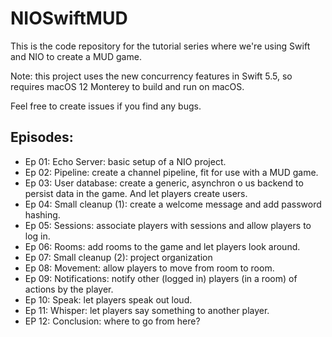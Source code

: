 # NIOSwiftMUD

This is the code repository for the tutorial series where we're using Swift and NIO to create a MUD game.

Note: this project uses the new concurrency features in Swift 5.5, so requires macOS 12 Monterey to build and run on macOS.

Feel free to create issues if you find any bugs.

## Episodes:

* Ep 01: Echo Server: basic setup of a NIO project.
* Ep 02: Pipeline: create a channel pipeline, fit for use with a MUD game.
* Ep 03: User database: create a generic, asynchron o us backend to persist data in the game. And let players create users.
* Ep 04: Small cleanup (1): create a welcome message and add password hashing.
* Ep 05: Sessions: associate players with sessions and allow players to log in.
* Ep 06: Rooms: add rooms to the game and let players look around.
* Ep 07: Small cleanup (2): project organization
* Ep 08: Movement: allow players to move from room to room.
* Ep 09: Notifications: notify other (logged in) players (in a room) of actions by the player.
* Ep 10: Speak: let players speak out loud.
* Ep 11: Whisper: let players say something to another player.
* EP 12: Conclusion: where to go from here?  
